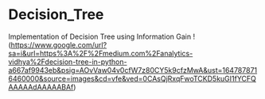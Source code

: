 # Decision_Tree
Implementation of Decision Tree using Information Gain
!(https://www.google.com/url?sa=i&url=https%3A%2F%2Fmedium.com%2Fanalytics-vidhya%2Fdecision-tree-in-python-a667af9943eb&psig=AOvVaw04v0cfW7z80CY5k9cfzMwA&ust=1647878716460000&source=images&cd=vfe&ved=0CAsQjRxqFwoTCKD5kuGI1fYCFQAAAAAdAAAAABAf)
